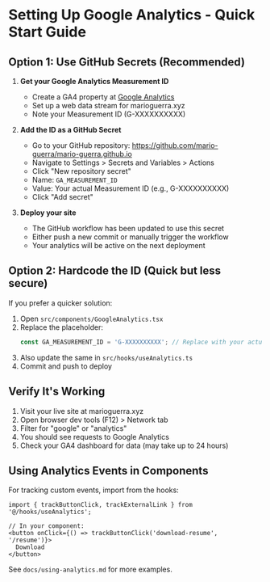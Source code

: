 # Setting Up Google Analytics - Quick Start Guide

## Option 1: Use GitHub Secrets (Recommended)

1. **Get your Google Analytics Measurement ID**
   - Create a GA4 property at [Google Analytics](https://analytics.google.com/)
   - Set up a web data stream for marioguerra.xyz
   - Note your Measurement ID (G-XXXXXXXXXX)

2. **Add the ID as a GitHub Secret**
   - Go to your GitHub repository: https://github.com/mario-guerra/mario-guerra.github.io
   - Navigate to Settings > Secrets and Variables > Actions
   - Click "New repository secret"
   - Name: `GA_MEASUREMENT_ID`
   - Value: Your actual Measurement ID (e.g., G-XXXXXXXXXX)
   - Click "Add secret"

3. **Deploy your site**
   - The GitHub workflow has been updated to use this secret
   - Either push a new commit or manually trigger the workflow
   - Your analytics will be active on the next deployment

## Option 2: Hardcode the ID (Quick but less secure)

If you prefer a quicker solution:

1. Open `src/components/GoogleAnalytics.tsx`
2. Replace the placeholder:
   ```typescript
   const GA_MEASUREMENT_ID = 'G-XXXXXXXXXX'; // Replace with your actual ID
   ```
3. Also update the same in `src/hooks/useAnalytics.ts`
4. Commit and push to deploy

## Verify It's Working

1. Visit your live site at marioguerra.xyz
2. Open browser dev tools (F12) > Network tab
3. Filter for "google" or "analytics"
4. You should see requests to Google Analytics
5. Check your GA4 dashboard for data (may take up to 24 hours)

## Using Analytics Events in Components

For tracking custom events, import from the hooks:

```tsx
import { trackButtonClick, trackExternalLink } from '@/hooks/useAnalytics';

// In your component:
<button onClick={() => trackButtonClick('download-resume', '/resume')}>
  Download
</button>
```

See `docs/using-analytics.md` for more examples.
